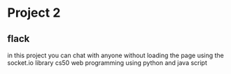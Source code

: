 # Project 2
## flack
in this project you can chat with anyone without loading the page using the socket.io library
cs50 web programming using python and java script
